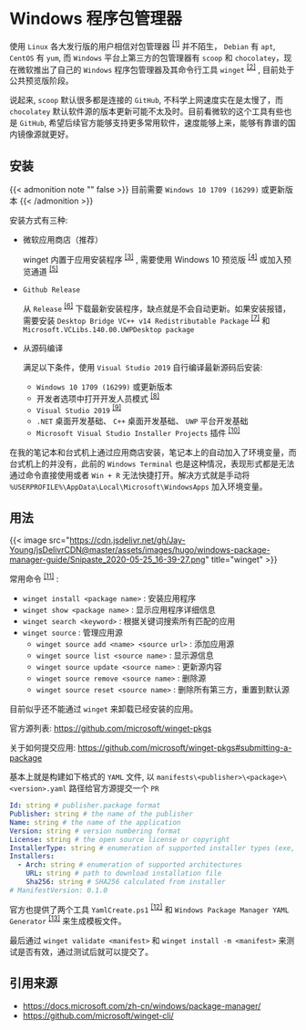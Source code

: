 # Windows 程序包管理器


使用 `Linux` 各大发行版的用户相信对包管理器 <sup>[[1]](https://en.wikipedia.org/wiki/Package_manager)</sup> 并不陌生， `Debian` 有 `apt`, `CentOS` 有 `yum`, 而 `Windows` 平台上第三方的包管理器有 `scoop` 和 `chocolatey`，现在微软推出了自己的 `Windows` 程序包管理器及其命令行工具 `winget` <sup>[[2]](https://github.com/microsoft/winget-cli)</sup> , 目前处于公共预览版阶段。

说起来, `scoop` 默认很多都是连接的 `GitHub`, 不科学上网速度实在是太慢了，而 `chocolatey` 默认软件源的版本更新可能不太及时。目前看微软的这个工具有些也是 `GitHub`, 希望后续官方能够支持更多常用软件，速度能够上来，能够有靠谱的国内镜像源就更好。

<!--more-->

## 安装

{{< admonition note "" false >}}
目前需要 `Windows 10 1709 (16299)` 或更新版本
{{< /admonition >}}

安装方式有三种:

- 微软应用商店（推荐）

  winget 内置于应用安装程序 <sup>[[3]](https://www.microsoft.com/zh-cn/p/app-installer/9nblggh4nns1)</sup> , 需要使用 Windows 10 预览版 <sup>[[4]](https://insider.windows.com/)</sup> 或加入预览通道 <sup>[[5]](http://aka.ms/winget-InsiderProgram)</sup>

- `Github Release`

  从 `Release` <sup>[[6]](https://github.com/microsoft/winget-cli/releases)</sup> 下载最新安装程序，缺点就是不会自动更新。如果安装报错，需要安装 `Desktop Bridge VC++ v14 Redistributable Package` <sup>[[7]](https://www.microsoft.com/en-us/download/details.aspx?id=53175)</sup> 和 `Microsoft.VCLibs.140.00.UWPDesktop package`

- 从源码编译

  满足以下条件，使用 `Visual Studio 2019` 自行编译最新源码后安装:

  - `Windows 10 1709 (16299)` 或更新版本
  - 开发者选项中打开开发人员模式 <sup>[[8]](https://docs.microsoft.com/zh-cn/windows/uwp/get-started/enable-your-device-for-development#developer-mode)</sup>
  - `Visual Studio 2019` <sup>[[9]](https://visualstudio.microsoft.com/downloads/)</sup>
  - `.NET` 桌面开发基础、 `C++` 桌面开发基础、 `UWP` 平台开发基础
  - `Microsoft Visual Studio Installer Projects` 插件 <sup>[[10]](https://marketplace.visualstudio.com/items?itemName=VisualStudioClient.MicrosoftVisualStudio2017InstallerProjects)</sup>

在我的笔记本和台式机上通过应用商店安装，笔记本上的自动加入了环境变量，而台式机上的并没有，此前的 `Windows Terminal` 也是这种情况，表现形式都是无法通过命令直接使用或者 `Win + R` 无法快捷打开。解决方式就是手动将 `%USERPROFILE%\AppData\Local\Microsoft\WindowsApps` 加入环境变量。

## 用法

{{< image src="https://cdn.jsdelivr.net/gh/Jay-Young/jsDelivrCDN@master/assets/images/hugo/windows-package-manager-guide/Snipaste_2020-05-25_16-39-27.png" title="winget" >}}

常用命令 <sup>[[11]](https://docs.microsoft.com/zh-cn/windows/package-manager/winget/hash)</sup> :

- `winget install <package name>` : 安装应用程序
- `winget show <package name>` : 显示应用程序详细信息
- `winget search <keyword>` : 根据关键词搜索所有匹配的应用
- `winget source` : 管理应用源
  - `winget source add <name> <source url>` : 添加应用源
  - `winget source list <source name>` : 显示源信息
  - `winget source update <source name>` : 更新源内容
  - `winget source remove <source name>` : 删除源
  - `winget source reset <source name>` : 删除所有第三方，重置到默认源

目前似乎还不能通过 `winget` 来卸载已经安装的应用。

官方源列表: <https://github.com/microsoft/winget-pkgs>

关于如何提交应用: <https://github.com/microsoft/winget-pkgs#submitting-a-package>

基本上就是构建如下格式的 `YAML` 文件, 以 `manifests\<publisher>\<package>\<version>.yaml` 路径给官方源提交一个 `PR`

```yaml
Id: string # publisher.package format
Publisher: string # the name of the publisher
Name: string # the name of the application
Version: string # version numbering format
License: string # the open source license or copyright
InstallerType: string # enumeration of supported installer types (exe, msi, msix)
Installers:
  - Arch: string # enumeration of supported architectures
    URL: string # path to download installation file
    Sha256: string # SHA256 calculated from installer
# ManifestVersion: 0.1.0
```

官方也提供了两个工具 `YamlCreate.ps1` <sup>[[12]](https://github.com/microsoft/winget-pkgs/blob/master/Tools/YamlCreate.ps1)</sup> 和 `Windows Package Manager YAML Generator` <sup>[[13]](https://www.microsoft.com/zh-cn/p/windows-package-manager-yaml-generator/9p3n60fs22k5)</sup> 来生成模板文件。

最后通过 `winget validate <manifest>` 和 `winget install -m <manifest>` 来测试是否有效，通过测试后就可以提交了。

## 引用来源

- <https://docs.microsoft.com/zh-cn/windows/package-manager/>
- <https://github.com/microsoft/winget-cli/>

